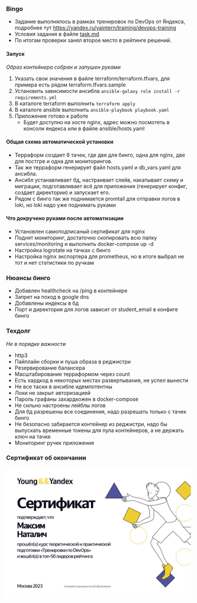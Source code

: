### Bingo

* Задание выполнялось в рамках тренировок по DevOps от Яндекса, подробнее тут https://yandex.ru/yaintern/training/devops-training 
* Условия задания в файле [task.md](task.md)
* По итогам проверки занял второе место в рейтинге решений.

#### Запуск
_Образ контейнера собран и запушен руками_ 
1. Указать свои значения в файле terraform/terraform.tfvars, для примера есть рядом terraform.tfvars.sample
2. Установить зависимости ансибла `ansible-galaxy role install -r requirements.yml`
3. В каталоге terraform выполнить `terraform apply`
4. В каталоге ansible выполнить `ansible-playbook playbook.yaml`
5. Приложение готово к работе 
   * Будет доступно на хосте nginx, адрес можно посмотеть в консоли яндекса или в файле ansible/hosts.yaml



#### Общая схема автоматической установки
* Терраформ создает 6 тачек, где две для бинго, одна для nginx, две для постгре и одна для мониторингов. 
* Так же терраформ генерирует файл hosts.yaml и db_vars.yaml для ансибла.
* Ансибл устанавливает бд, настраивает слейв, накатывает схему и миграции, подготавливает всё для приложения 
(генерирует конфиг, создает директории) и запускает его.
* Рядом с бинго так же поднимается promtail для отправки логов в loki, но loki надо уже поднимать руками


#### Что докручено руками после автоматизации
* Установлен самоподписаный сертификат для nginx
* Поднят мониторинг, достаточно скопировать всю папку services/monitoring и выполнить docker-compose up -d
* Настройка logrotate на тачках с бинго
* Настройка nginx экспортера для prometheus, но в итоге выбрал не тот и нет статистики по ручкам


### Нюансы бинго
* Добавлен healthcheck на /ping в контейнере
* Запрет на поход в google dns
* Добавлены индексы в бд
* Порт и директория для логов зависит от student_email в конфиге бинго

### Техдолг
_Не в порядке важности_
* http3
* Пайплайн сборки и пуша образа в реджистри
* Резервирование балансера
* Масштабирование терраформом через count
* Есть хардкод в некоторых местах развертывания, не успел вынести
* Не все таски в ансибле идемпотентны
* Локи не закрыт авторизацией
* Пароль графаны захардкожен в docker-compose
* Не сильно настроены лейблы логов
* Для бд разрешены все соединения, надо разрешать только с тачек бинго
* Не безопасно забирается контейнер из реджистри, надо бы выпускать временные токены для пула контейнеров, а не держать ключ на тачке
* Мониторинг ручек приложения


### Сертификат об окончании

![Final cert](final_cert.jpg)